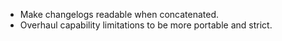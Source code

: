 - Make changelogs readable when concatenated.
- Overhaul capability limitations to be more portable and strict.

